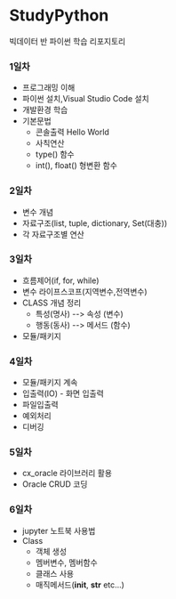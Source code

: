 # StudyPython
빅데이터 반 파이썬 학습 리포지토리


### 1일차 
- 프로그래밍 이해
- 파이썬 설치,Visual Studio Code 설치
- 개발환경 학습
- 기본문법
  - 콘솔출력 Hello World
  - 사칙연산
  - type() 함수
  - int(), float() 형변환 함수 

### 2일차
 - 변수 개념
 - 자료구조(list, tuple, dictionary, Set(대충))
 - 각 자료구조별 연산

### 3일차
 - 흐름제어(if, for, while)
 - 변수 라이프스코프(지역변수,전역변수)
 - CLASS 개념 정리
   - 특성(명사) --> 속성 (변수)
   - 행동(동사) --> 메서드 (함수)
 - 모듈/패키지 

 ### 4일차 
 - 모듈/패키지 계속 
 - 입출력(IO) - 화면 입출력
 - 파일입출력
 - 예외처리
 - 디버깅

### 5일차
 - cx_oracle 라이브러리 활용
 - Oracle CRUD 코딩 

 ### 6일차
 - jupyter 노트북 사용법
 - Class 
   - 객체 생성
   - 멤버변수, 멤버함수
   - 클래스 사용
   - 매직메서드(__init__, __str__ etc...)

